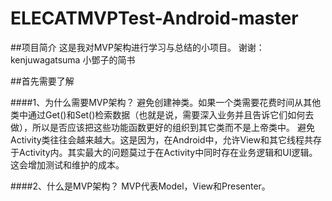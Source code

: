 # ELECATMVPTest-Android-master

##项目简介
这是我对MVP架构进行学习与总结的小项目。
谢谢：
kenjuwagatsuma
小鄧子的简书

##首先需要了解

####1、为什么需要MVP架构？
避免创建神类。如果一个类需要花费时间从其他类中通过Get()和Set()检索数据（也就是说，需要深入业务并且告诉它们如何去做），所以是否应该把这些功能函数更好的组织到其它类而不是上帝类中。
避免Activity类往往会越来越大。这是因为，在Android中，允许View和其它线程共存于Activity内。其实最大的问题莫过于在Activity中同时存在业务逻辑和UI逻辑。这会增加测试和维护的成本。

####2、什么是MVP架构？
MVP代表Model，View和Presenter。






